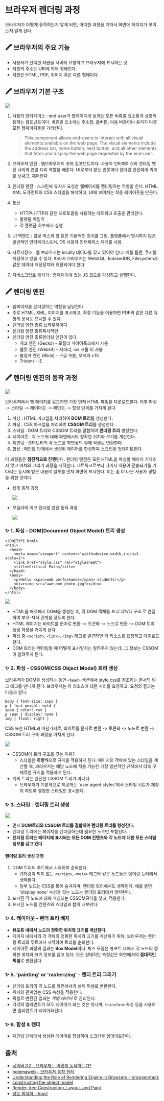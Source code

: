 # 브라우저 렌더링 과정

브라우저가 어떻게 동작하는지 알게 되면, 어떠한 과정을 거쳐서 화면에 페이지가 보이는지 알게 된다.

## 🖍 브라우저의 주요 기능

* 사용자가 선택한 자원을 서버에 요청하고 브라우저에 표시하는 것
* 자원의 주소는 URI에 의해 정해진다.
* 자원은 HTML, PDF, 이미지 혹은 다른 형태이다.

## 🖍 브라우저 기본 구조

![](https://i.imgur.com/95xfCs0.png)

1. 사용자 인터페이스 : end user가 웹페이지에 보이는 모든 비쥬얼 요소들과 상호작용하는 컴포넌트이다. 비쥬얼 오소에는 주소창, 홈버튼, 다음 버튼이나 유저가 다른 모든 웹페이지들을 가리킨다.

   > This component allows end-users to interact with all visual elements available on the web page. The visual elements include the address bar, home button, next button, and all other elements that fetch and display the web page requested by the end-user.

2. 브라우저 엔진 : 웹브라우저의 코어 컴포넌트이다. 사용자 인터페이스와 렌더링 엔진 사이의 연결 다리 역할을 해준다. UI로부터 받는 인풋마다 렌더링 엔진에게 쿼리를 보내고, 제어한다.
3. 렌더링 엔진 : 스크린에 유저가 요청한 웹페이지를 렌더링하는 역할을 한다. HTML, XML 도큐먼트와 CSS 스타일을 해석하고, UI에 보여지는 최종 레이아웃을 만든다. 
4. 통신
   * HTTP나 FTP와 같은 프로토콜을 사용하는 네트워크 호출을 관리한다. 
   * 플랫폼 독립적
   * 각 플랫폼 하부에서 실행
5. UI 백엔드 : 콤보 박스와 창 같은 기본적인 장치를 그림. 플랫폼에서 명시하지 않은 일반적인 인터페이스로서, OS 사용자 인터페이스 체계를 사용.
6. 자료저장소 : 웹 브라우저는 locally 데이타를 갖고 있어야 한다. 예를 들면, 쿠키를 저장하고 있을 수 있다. 따라서 브라우저는 WebSQL, IndexedDB, Filesystem과 같은 데이터 저장장치와 호환되어야 한다.
7. 자바스크립트 해석기 : 웹페이지에 있는 JS 코드를 파싱하고 실행한다. 

## 🖍 렌더링 엔진

* 웹페이지를 렌더링하는 역할을 담당한다.
* 주로 HTML, XML, 이미지를 표시하고, 확장 기능을 이용하면 PDF와 같은 다른 유형의 문서도 표시할 수 있다.
* 렌더링 엔진 종류 브라우저마다
* 렌더링 엔진 종류독자적인 
* 렌더링 엔진 종류렌더링 엔진이 있다. 
  * 게코 엔진 \(Gecko\) - 모질라 파이어폭스에서 사용
  * 웹킷 엔진 \(Webkit\) - 사파리, ios 크롬 이 사용
  * 블링크 엔진 \(Blink\) - 구글 크롬, 오페라 v.15
  * Trident - IE

## 🖍 렌더링 엔진의 동작 과정

![](https://i.imgur.com/76dlfT3.png)

브라우저에서 웹 페이지를 로드하면 가장 먼저 HTML 파일을 다운로드한다. 이후 파싱 -&gt; 스타일 -&gt; 레이아웃 -&gt; 페인트 -&gt; 합성 단계를 거치게 된다.

1. 파싱 : HTML 마크업을 처리하여 **DOM 트리**를 생성한다.
2. 파싱 : CSS 마크업을 처리하여 **CSSOM 트리**를 생성한다.
3. 스타일 : DOM 트리와 CSSOM 트리를 결합하여 **렌더링 트리** 생성한다.
4. 레이아웃 : 각 노드에 대해 화면에서의 정확한 위치와 크기를 계산한다.
5. 페인팅 : 렌더트리의 각 노드를 화면상의 실제 픽셀로 변환한다.
6. 합성 : 페인트 단계에서 생성된 레이어를 합성하여 스크린을 업데이트한다.

이 과정들은 **점진적으로 진행**된다. 렌더링 엔진은 모든 HTML을 파싱할 때까지 기다리지 않고 배치와 그리기 과정을 시작한다. 네트워크로부터 나머지 내용이 전송되기를 기다리는 동시에 받은 내용의 일부를 먼저 화면에 표시한다. 이는 좀 더 나은 사용자 경험을 위한 것이다.

* 웹킷 동작 과정

  ![](https://i.imgur.com/RL6h4UL.png)

* 모질라의 게코 렌더링 엔진 동작 과정

  ![](https://i.imgur.com/24EX7JO.png)

### ✨ 1. 파싱 - DOM\(Document Object Model\) 트리 생성

```text
<!DOCTYPE html>
<html>
  <head>
    <meta name="viewport" content="width=device-width,initial-scale=1">
    <link href="style.css" rel="stylesheet">
    <title>Critical Path</title>
  </head>
  <body>
    <p>Hello <span>web performance</span> students!</p>
    <div><img src="awesome-photo.jpg"></div>
  </body>
</html>
```

![](https://i.imgur.com/lOHM4bV.png)

* HTML을 해석해서 DOM을 생성한 후, 각 DOM 객체를 _트리 데이터 구조_ 로 연결하여 부모-자식 관계를 갖도록 한다.
* HTML 페이지는 바이트를 문자로 변환 -&gt; 토큰화 -&gt; 노드로 변환 -&gt; DOM 트리 생성 과정을 거치게 된다.
* 파싱 중 `<script>`, `<link>`, `<img>` 태그를 발견하면 각 리소스를 요청하고 다운로드한다.
* DOM 트리는 렌더링될 때 어떻게 표시할지는 알려주지 않는데, 그 정보는 CSSOM이 알려주게 된다.

### ✨ 2. 파싱 - CSSOM\(CSS Object Model\) 트리 생성

브라우저가 DOM을 생성하는 동안 `<head>` 섹션에서 style.css를 참조하는 문서의 링크 태그를 만나게 된다. 브라우저는 이 리소스에 대한 처리를 요청하고, 요청의 결과는 다음과 같다.

```text
body { font-size: 16px }
p { font-weight: bold }
span { color: red }
p span { display: none }
img { float: right }
```

CSS 또한 HTML과 마찬가지로, 바이트를 문자로 변환 -&gt; 토큰화 -&gt; 노드로 변환 -&gt; CSSOM 트리 구축 과정을 거치게 된다.

![](https://i.imgur.com/gPFdcFS.png)

* CSSOM이 트리 구조를 갖는 이유?
  * 스타일은 **하향식**으로 규칙을 적용하게 된다. 페이지의 객체에 있는 스타일을 계산할 때, 브라우저는 해당 노드에 적용 가능한 가장 일반적인 규칙에서 더욱 구체적인 규칙을 적용하게 된다.
* 위의 트리는 완전한 CSSOM 트리가 아니다.
  * 브라우저가 기본적으로 제공하는 'user agent styles'에서 스타일 시트가 재정의 하도록 결정한 스타일만 표시한다.

### ✨ 3. 스타일 - 렌더링 트리 생성

![](https://i.imgur.com/9iB4RPE.png)

* 먼저 **DOM트리와 CSSOM 트리를 결합하여 렌더링 트리를 형성한다.**
* 렌더링 트리에는 페이지를 렌더링하는데 필요한 노드만 포함된다.
* **렌더링 트리는 페이지에 표시되는 모든 DOM 컨텐츠와 각 노드에 대한 모든 스타일 정보를 갖고 있다**.

#### 렌더링 트리 생성 과정

1. DOM 트리의 루트에서 시작하여 순회한다.
   * 렌더링이 되지 않는 `<script>`, `<meta>` 태그와 같은 노드들은 렌더링 트리에서 생략된다.
   * 일부 노드는 CSS를 통해 숨겨지며, 렌더링 트리에서도 생략된다. 예를 들면 'display:none' 속성을 갖는 노드는 렌더링 트리에서 생략된다.
2. 표시된 각 노드에 대해 매칭되는 CSSOM규칙을 찾고, 적용한다.
3. 표시된 노드를 컨텐츠와 스타일과 함께 내보낸다.

### ✨ 4. 레이아웃 - 렌더 트리 배치

* **뷰포트 내에서 노드의 정확한 위치와 크기를 계산한다.**
* 페이지 내에서의 각 객체의 정확한 위치와 크기를 계산하기 위해, 브라우저는 렌더링 트리의 루트에서 시작하여 트리를 순회한다.
* 레이아웃 과정의 결과는 **Box Model**이다. 박스 모델은 뷰포트 내에서 각 노드의 정확한 위치와 크기 정보를 담고 있다. 모든 상대적인 측정값은 화면에서의 **절대적인 픽셀**로 변환된다.

### ✨ 5. 'painting' or 'rasterizing' - 렌더 트리 그리기

* 렌더링 트리의 각 노드를 화면에서의 실제 픽셀로 변환한다.
* 위치와 관계없는 CSS 속성을 적용한다.
* 픽셀로 변환된 결과는 _개별 레이어_ 로 관리된다.
* 각각의 엘리먼트가 모두 레이어가 되는 것은 아니며, `transform` 속성 등을 사용하면 엘리먼트가 레이어화된다.

### ✨ 6. 합성 & 렌더

* 페인팅 단계에서 생성된 레이어를 합성하여 스크린을 업데이트한다.

## 출처

* [네이버 D2 - 브라우저는 어떻게 동작하는가?](https://d2.naver.com/helloworld/59361)
* [poiemaweb - 브라우저 동작 원리](https://poiemaweb.com/js-browser)
* [Understanding the Role of Rendering Engine in Browsers - browserstack](https://www.browserstack.com/guide/browser-rendering-engine)
* [constructing the object model](https://developers.google.com/web/fundamentals/performance/critical-rendering-path/constructing-the-object-model)
* [Render-tree Construction, Layout, and Paint](https://developers.google.com/web/fundamentals/performance/critical-rendering-path/render-tree-construction)
* [성능 최적화 - toast](https://ui.toast.com/fe-guide/ko_PERFORMANCE#%EB%A0%88%EC%9D%B4%EC%95%84%EC%9B%83%EA%B3%BC-%EB%A6%AC%ED%8E%98%EC%9D%B8%ED%8A%B8)

